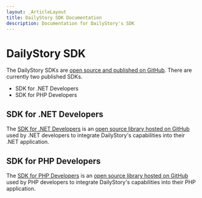 ```yaml
---
layout: _ArticleLayout
title: DailyStory SDK Documentation
description: Documentation for DailyStory's SDK
---
```

# DailyStory SDK
The DailyStory SDKs are [open source and published on GitHub](https://github.com/dailystory/SDKs/). There are currently two published SDKs.

* SDK for .NET Developers
* SDK for PHP Developers

## SDK for .NET Developers
The [SDK for .NET Developers](/sdk/dotnet) is an [open source library hosted on GitHub](https://github.com/dailystory/SDKs/tree/master/DotNet) used by .NET developers to integrate DailyStory's capabilities into their .NET application.

## SDK for PHP Developers
The [SDK for PHP Developers](/sdk/php) is an [open source library hosted on GitHub](https://github.com/dailystory/SDKs/tree/master/PHP) used by PHP developers to integrate DailyStory's capabilities into their PHP application.

